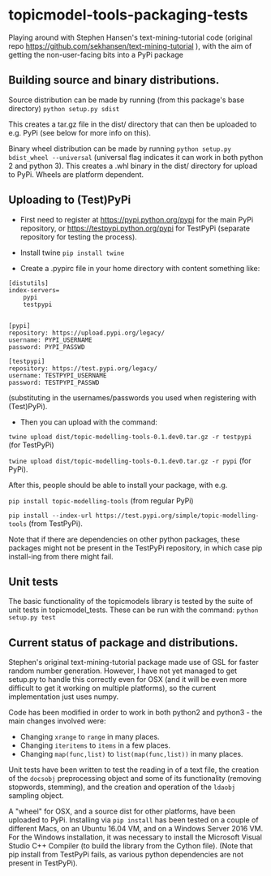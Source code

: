 # topicmodel-tools-packaging-tests
Playing around with Stephen Hansen's text-mining-tutorial code (original repo https://github.com/sekhansen/text-mining-tutorial ), with the aim of getting the
non-user-facing bits into a PyPi package

## Building source and binary distributions.

Source distribution can be made by running (from this package's base directory)
`python setup.py sdist`

This creates a tar.gz file in the dist/ directory that can then be uploaded to e.g. PyPi
(see below for more info on this).


Binary wheel distribution can be made by running
`python setup.py bdist_wheel --universal`
(universal flag indicates it can work in both python 2 and python 3).
This creates a .whl binary in the dist/ directory for upload to PyPi.  Wheels are platform dependent.

## Uploading to (Test)PyPi

* First need to register at https://pypi.python.org/pypi for the main PyPi repository,
or https://testpypi.python.org/pypi for TestPyPi (separate repository for testing the process).

* Install twine
`pip install twine`

* Create a .pypirc file in your home directory with content something like:

```
[distutils]
index-servers=
    pypi
    testpypi


[pypi]
repository: https://upload.pypi.org/legacy/
username: PYPI_USERNAME
password: PYPI_PASSWD

[testpypi]
repository: https://test.pypi.org/legacy/
username: TESTPYPI_USERNAME
password: TESTPYPI_PASSWD
```
(substituting in the usernames/passwords you used when registering with (Test)PyPi).

* Then you can upload with the command:

`twine upload dist/topic-modelling-tools-0.1.dev0.tar.gz -r testpypi` (for TestPyPi)

`twine upload dist/topic-modelling-tools-0.1.dev0.tar.gz -r pypi` (for PyPi).

After this, people should be able to install your package, with e.g.

`pip install topic-modelling-tools` (from regular PyPi)

`pip install --index-url https://test.pypi.org/simple/topic-modelling-tools` (from TestPyPi).

Note that if there are dependencies on other python packages, these packages might not be present in the TestPyPi
repository, in which case pip install-ing from there might fail.

## Unit tests

The basic functionality of the topicmodels library is tested by the suite of unit tests in topicmodel_tests.
These can be run with the command:
`python setup.py test`


## Current status of package and distributions.

Stephen's original text-mining-tutorial package made use of GSL for faster random number generation.  However,
I have not yet managed to get setup.py to handle this correctly even for OSX (and it will be even more difficult
to get it working on multiple platforms), so the current implementation just uses numpy.

Code has been modified in order to work in both python2 and python3 - the main changes involved were:
* Changing `xrange` to `range` in many places.
* Changing `iteritems` to `items` in a few places.
* Changing `map(func,list)` to `list(map(func,list))` in many places.

Unit tests have been written to test the reading in of a text file, the creation of the `docsobj` preprocessing
object and some of its functionality (removing stopwords, stemming), and the creation and operation of the `ldaobj`
sampling object.

A "wheel" for OSX, and a source dist for other platforms, have been uploaded to PyPi.  Installing via `pip install`
has been tested on a couple of different Macs, on an Ubuntu 16.04 VM, and on a Windows Server 2016 VM.  For
the Windows installation, it was necessary to install the Microsoft Visual Studio C++ Compiler (to build the
library from the Cython file).
(Note that pip install from TestPyPi fails, as various python dependencies are not present in TestPyPi).




